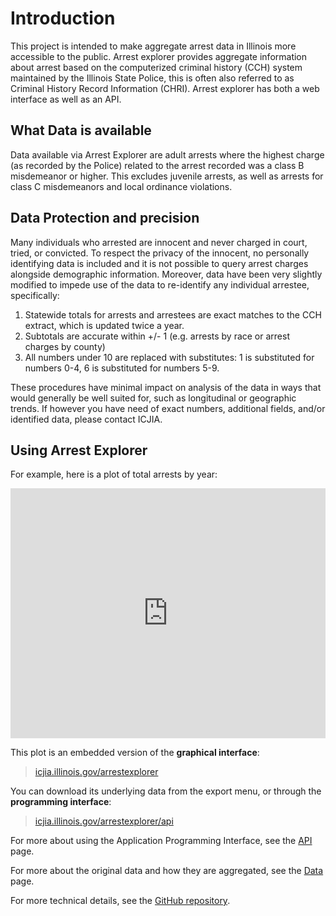 # Introduction

This project is intended to make aggregate arrest data in Illinois more accessible to the public. Arrest explorer provides aggregate information about arrest based on the computerized criminal history  (CCH) system maintained by the Illinois State Police, this is often also referred to as Criminal History Record Information (CHRI). Arrest explorer has both a web interface as well as an API.

## What Data is available

Data available via Arrest Explorer are adult arrests where the highest charge (as recorded by the Police) related to the arrest recorded was a class B misdemeanor or higher. This excludes juvenile arrests, as well as arrests for class C misdemeanors and local ordinance violations.

## Data Protection and precision

Many individuals who arrested are innocent and never charged in court, tried, or convicted.  To respect the privacy of the innocent, no personally identifying data is included and it is not possible to query arrest charges alongside demographic information. Moreover, data have been very slightly modified to impede use of the data to re-identify any individual arrestee, specifically: 

1) Statewide totals for arrests and arrestees are exact matches to the CCH extract, which is updated twice a year.
2) Subtotals are accurate within +/- 1 (e.g. arrests by race or arrest charges by county)
3) All numbers under 10 are replaced with substitutes: 1 is substituted for numbers 0-4, 6 is substituted for numbers 5-9.  

These procedures have minimal impact on analysis of the data in ways that would generally be well suited for, such as longitudinal or geographic trends. If however you have need of exact numbers, additional fields, and/or identified data, please contact ICJIA.

## Using Arrest Explorer

For example, here is a plot of total arrests by year:

<iframe title="Plot of Illinois Arrests by Year" width="100%" height="400" frameborder="0" src="https://icjia.illinois.gov/arrestexplorer/?embed"></iframe>

This plot is an embedded version of the **graphical interface**:

> [icjia.illinois.gov/arrestexplorer](https://icjia.illinois.gov/arrestexplorer)

You can download its underlying data from the export menu, or through the **programming interface**:

> [icjia.illinois.gov/arrestexplorer/api](https://icjia.illinois.gov/arrestexplorer/api)

For more about using the Application Programming Interface, see the [API](/api) page.

For more about the original data and how they are aggregated, see the [Data](/data) page.

For more technical details, see the [GitHub repository](https://github.com/ICJIA/arrest_explorer).
